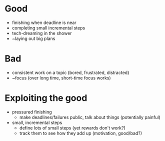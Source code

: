 # Good

* finishing when deadline is near
* completing small incremental steps
* tech-dreaming in the shower
* ~laying out big plans

# Bad

* consistent work on a topic (bored, frustrated, distracted)
* ~focus (over long time, short-time focus works)

# Exploiting the good

* pressured finishing
    - make deadlines/failures public, talk about things (potentially painful)
* small, incremental steps
    - define lots of small steps (yet rewards don't work?)
    - track them to see how they add up (motivation, good/bad?)
